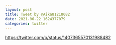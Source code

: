 ```yaml
--- 
layout: post 
title: Tweet by @Aika81218082 
date: 2021-06-22 1624377079 
categories: twitter 
--- 
```

https://twitter.com/o/status/1407365570131988482
